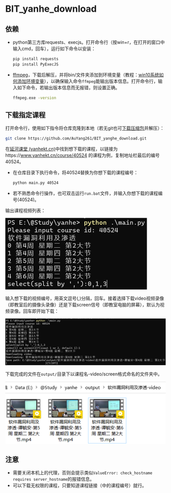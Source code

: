 # BIT_yanhe_download

 ## 依赖

 * python第三方库requests、execjs。打开命令行（按win+r，在打开的窗口中输入cmd，回车），运行如下命令以安装： 

     ```bash
     pip install requests
     pip install PyExecJS
     ```
 * [ffmpeg](https://www.gyan.dev/ffmpeg/builds/ffmpeg-release-essentials.zip)，下载后解压，并将bin/文件夹添加到环境变量（教程：[win10系统如何添加环境变量](https://blog.csdn.net/qq_42535133/article/details/105373924)），以确保输入命令``` ffmpeg ```能输出版本信息。打开命令行，输入如下命令，若输出版本信息而无报错，则设置正确。

    ```bash
    ffmpeg.exe -version
    ```

 ## 下载指定课程

打开命令行，使用如下指令将仓库克隆到本地（若无git也可[下载压缩包](https://github.com/AuYang261/BIT_yanhe_download/archive/refs/heads/main.zip)并解压）：

```bash
git clone https://github.com/AuYang261/BIT_yanghe_download.git
```

在[延河课堂 (yanhekt.cn)](https://www.yanhekt.cn/recordCourse)中找到想下载的课程，以链接为https://www.yanhekt.cn/course/40524 的课程为例，复制地址栏最后的编号40524。

* 在仓库目录下执行命令，将40524替换为你想下载的课程编号：

    ```bash
    python main.py 40524
    ```

* 若不熟悉命令行操作，也可双击运行`run.bat`文件，并输入你想下载的课程编号(40524)。

输出课程视频列表：

![image-20230926124749421](md/README/image-20230926124749421.png)

输入想下载的视频编号，用英文逗号(,)分隔，回车。接着选择下载video视频录像（即教室后的摄像头录像）还是下载screen信号（即教室电脑的屏幕），默认为视频录像。回车即开始下载：

![image-20230926124841432](md/README/image-20230926124841432.png)

下载完成的文件在`output/`目录下以课程名-video/screen格式命名的文件夹中。

![image-20230926124922726](md/README/image-20230926124922726.png)

## 注意

* 需要关闭本机上的代理，否则会提示类似`ValueError: check_hostname requires server_hostname`的报错信息。
* 可以下载无权限的课程，只要知道课程链接（中的课程编号）就行。
